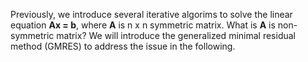Previously, we introduce several iterative algorims to solve the linear equation **Ax = b**,
where **A** is n x n symmetric matrix. What is **A** is non-symmetric matrix? We will introduce the generalized minimal residual method (GMRES) to address the issue in the following.
